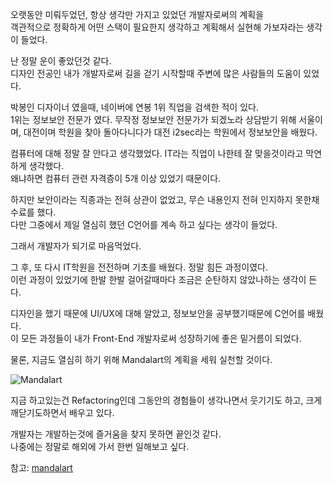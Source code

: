 오랫동안 미뤄두었던, 항상 생각만 가지고 있었던 개발자로써의 계획을  
객관적으로 정확하게 어떤 스택이 필요한지 생각하고 계획해서 실현해 가보자라는 생각이 들었다.

난 정말 운이 좋았던것 같다.  
디자인 전공인 내가 개발자로써 길을 걷기 시작할때 주변에 많은 사람들의 도움이 있었다.

박봉인 디자이너 였을때, 네이버에 연봉 1위 직업을 검색한 적이 있다.  
1위는 정보보안 전문가 였다.
무작정 정보보안 전문가가 되겠노라 상담받기 위해 서울이며, 대전이며 학원을 찾아 돌아다니다가 대전 i2sec라는 학원에서 정보보안을 배웠다.  

컴퓨터에 대해 정말 잘 안다고 생각했었다. IT라는 직업이 나한테 잘 맞을것이라고 막연하게 생각했다.  
왜냐하면 컴퓨터 관련 자격증이 5개 이상 있었기 때문이다.  

하지만 보안이라는 직종과는 전혀 상관이 없었고, 무슨 내용인지 전혀 인지하지 못한채 수료를 했다.  
다만 그중에서 제일 열심히 했던 C언어를 계속 하고 싶다는 생각이 들었다.  

그래서 개발자가 되기로 마음먹었다.

그 후, 또 다시 IT학원을 전전하며 기초를 배웠다. 정말 힘든 과정이였다.   
이런 과정이 있었기에 한발 한발 걸어갈때마다 조금은 순탄하지 않았나하는 생각이 든다.  

디자인을 했기 때문에 UI/UX에 대해 알았고, 정보보안을 공부했기때문에 C언어를 배웠다.  
이 모든 과정들이 내가 Front-End 개발자로써 성장하기에 좋은 밑거름이 되었다.  

물론, 지금도 열심히 하기 위해 Mandalart의 계획을 세워 실천할 것이다.


![Mandalart](/images/posts/my-own-mandarat.png)
 
지금 하고있는건 Refactoring인데 그동안의 경험들이 생각나면서 웃기기도 하고, 크게 깨닫기도하면서 배우고 있다.

개발자는 개발하는것에 즐거움을 찾지 못하면 끝인것 같다.  
나중에는 정말로 해외에 가서 한번 일해보고 싶다.


참고: [mandalart](https://mandalart.ddongule.com/)